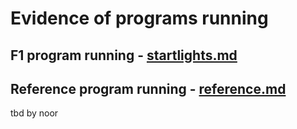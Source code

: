 # Evidence of programs running 
## F1 program running - [startlights.md](startlights.md)
## Reference program running - [reference.md](reference.md)
tbd by noor
